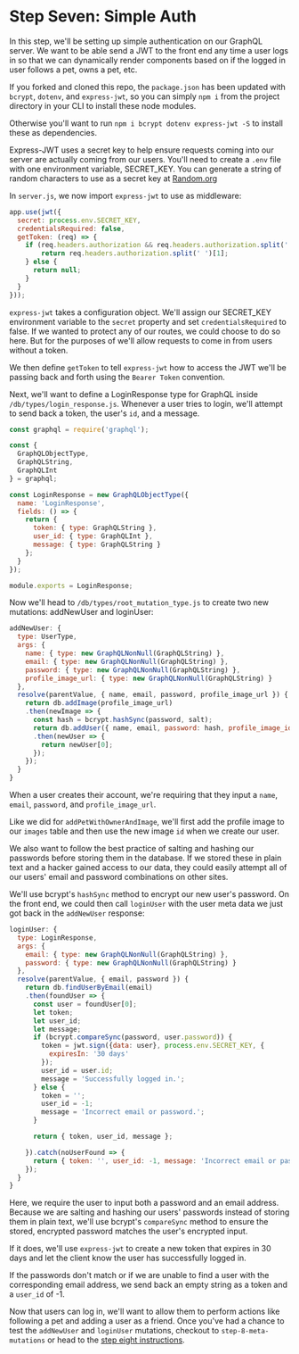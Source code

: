 # Step Seven: Simple Auth

In this step, we'll be setting up simple authentication on our GraphQL server. We want to be able send a JWT to the front end any time a user logs in so that we can dynamically render components based on if the logged in user follows a pet, owns a pet, etc.

If you forked and cloned this repo, the `package.json` has been updated with `bcrypt`, `dotenv`, and `express-jwt`, so you can simply `npm i` from the project directory in your CLI to install these node modules.

Otherwise you'll want to run `npm i bcrypt dotenv express-jwt -S` to install these as dependencies.

Express-JWT uses a secret key to help ensure requests coming into our server are actually coming from our users. You'll need to create a `.env` file with one environment variable, SECRET_KEY. You can generate a string of random characters to use as a secret key at [Random.org](https://www.random.org/strings/)

In `server.js`, we now import `express-jwt` to use as middleware:

```js
app.use(jwt({
  secret: process.env.SECRET_KEY,
  credentialsRequired: false,
  getToken: (req) => {
    if (req.headers.authorization && req.headers.authorization.split(' ')[0] === 'Bearer') {
        return req.headers.authorization.split(' ')[1];
    } else {
      return null;
    }
  }
}));
```

`express-jwt` takes a configuration object. We'll assign our SECRET_KEY environment variable to the `secret` property and set `credentialsRequired` to false. If we wanted to protect any of our routes, we could choose to do so here. But for the purposes of we'll allow requests to come in from users without a token.

We then define `getToken` to tell `express-jwt` how to access the JWT we'll be passing back and forth using the `Bearer Token` convention.

Next, we'll want to define a LoginResponse type for GraphQL inside `/db/types/login_response.js`. Whenever a user tries to login, we'll attempt to send back a token, the user's `id`, and a message.

```js
const graphql = require('graphql');

const {
  GraphQLObjectType,
  GraphQLString,
  GraphQLInt
} = graphql;

const LoginResponse = new GraphQLObjectType({
  name: 'LoginResponse',
  fields: () => {
    return {
      token: { type: GraphQLString },
      user_id: { type: GraphQLInt },
      message: { type: GraphQLString }
    };
  }
});

module.exports = LoginResponse;
```

Now we'll head to `/db/types/root_mutation_type.js` to create two new mutations: addNewUser and loginUser:

```js
addNewUser: {
  type: UserType,
  args: {
    name: { type: new GraphQLNonNull(GraphQLString) },
    email: { type: new GraphQLNonNull(GraphQLString) },
    password: { type: new GraphQLNonNull(GraphQLString) },
    profile_image_url: { type: new GraphQLNonNull(GraphQLString) }
  },
  resolve(parentValue, { name, email, password, profile_image_url }) {
    return db.addImage(profile_image_url)
    .then(newImage => {
      const hash = bcrypt.hashSync(password, salt);
      return db.addUser({ name, email, password: hash, profile_image_id: newImage[0].id })
      .then(newUser => {
        return newUser[0];
      });
    });
  }
}
```

When a user creates their account, we're requiring that they input a `name`, `email`, `password`, and `profile_image_url`.

Like we did for `addPetWithOwnerAndImage`, we'll first add the profile image to our `images` table and then use the new image `id` when we create our user.

We also want to follow the best practice of salting and hashing our passwords before storing them in the database. If we stored these in plain text and a hacker gained access to our data, they could easily attempt all of our users' email and password combinations on other sites.

We'll use bcrypt's `hashSync` method to encrypt our new user's password. On the front end, we could then call `loginUser` with the user meta data we just got back in the `addNewUser` response:

```js
loginUser: {
  type: LoginResponse,
  args: {
    email: { type: new GraphQLNonNull(GraphQLString) },
    password: { type: new GraphQLNonNull(GraphQLString) }
  },
  resolve(parentValue, { email, password }) {
    return db.findUserByEmail(email)
    .then(foundUser => {
      const user = foundUser[0];
      let token;
      let user_id;
      let message;
      if (bcrypt.compareSync(password, user.password)) {
        token = jwt.sign({data: user}, process.env.SECRET_KEY, {
          expiresIn: '30 days'
        });
        user_id = user.id;
        message = 'Successfully logged in.';
      } else {
        token = '';
        user_id = -1;
        message = 'Incorrect email or password.';
      }

      return { token, user_id, message };

    }).catch(noUserFound => {
      return { token: '', user_id: -1, message: 'Incorrect email or password.' };
    });
  }
}
```

Here, we require the user to input both a password and an email address. Because we are salting and hashing our users' passwords instead of storing them in plain text, we'll use bcrypt's `compareSync` method to ensure the stored, encrypted password matches the user's encrypted input.

If it does, we'll use `express-jwt` to create a new token that expires in 30 days and let the client know the user has successfully logged in.

If the passwords don't match or if we are unable to find a user with the corresponding email address, we send back an empty string as a token and a `user_id` of -1.

Now that users can log in, we'll want to allow them to perform actions like following a pet and adding a user as a friend. Once you've had a chance to test the `addNewUser` and `loginUser` mutations, checkout to `step-8-meta-mutations` or head to the [step eight instructions](https://github.com/isaacmillercodes/petstagram-graphql-backend/tree/step-8-meta-mutations).
